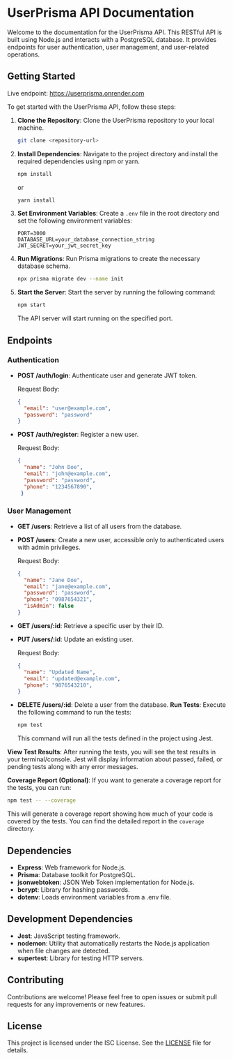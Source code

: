 # UserPrisma API Documentation

Welcome to the documentation for the UserPrisma API. This RESTful API is built using Node.js and interacts with a PostgreSQL database. It provides endpoints for user authentication, user management, and user-related operations.

## Getting Started
   Live endpoint: https://userprisma.onrender.com

To get started with the UserPrisma API, follow these steps:

1. **Clone the Repository**: Clone the UserPrisma repository to your local machine.

   ```bash
   git clone <repository-url>
   ```

2. **Install Dependencies**: Navigate to the project directory and install the required dependencies using npm or yarn.

   ```bash
   npm install
   ```

   or

   ```bash
   yarn install
   ```

3. **Set Environment Variables**: Create a `.env` file in the root directory and set the following environment variables:

   ```dotenv
   PORT=3000
   DATABASE_URL=your_database_connection_string
   JWT_SECRET=your_jwt_secret_key
   ```
   

4. **Run Migrations**: Run Prisma migrations to create the necessary database schema.

   ```bash
   npx prisma migrate dev --name init
   ```

5. **Start the Server**: Start the server by running the following command:

   ```bash
   npm start
   ```

   The API server will start running on the specified port.

## Endpoints

### Authentication

- **POST /auth/login**: Authenticate user and generate JWT token.

  Request Body:
  ```json
  {
    "email": "user@example.com",
    "password": "password"
  }
  ```

- **POST /auth/register**: Register a new user.

  Request Body:
  ```json
  {
    "name": "John Doe",
    "email": "john@example.com",
    "password": "password",
    "phone": "1234567890",
   }
  ```

### User Management

- **GET /users**: Retrieve a list of all users from the database.

- **POST /users**: Create a new user, accessible only to authenticated users with admin privileges.

  Request Body:
  ```json
  {
    "name": "Jane Doe",
    "email": "jane@example.com",
    "password": "password",
    "phone": "0987654321",
    "isAdmin": false
  }
  ```

- **GET /users/:id**: Retrieve a specific user by their ID.

- **PUT /users/:id**: Update an existing user.

  Request Body:
  ```json
  {
    "name": "Updated Name",
    "email": "updated@example.com",
    "phone": "9876543210",
  }
  ```

- **DELETE /users/:id**: Delete a user from the database.
**Run Tests**: Execute the following command to run the tests:

   ```bash
   npm test
   ```

   This command will run all the tests defined in the project using Jest.

 **View Test Results**: After running the tests, you will see the test results in your terminal/console. Jest will display information about passed, failed, or pending tests along with any error messages.

 **Coverage Report (Optional)**: If you want to generate a coverage report for the tests, you can run:

   ```bash
   npm test -- --coverage
   ```

   This will generate a coverage report showing how much of your code is covered by the tests. You can find the detailed report in the `coverage` directory.

## Dependencies

- **Express**: Web framework for Node.js.
- **Prisma**: Database toolkit for PostgreSQL.
- **jsonwebtoken**: JSON Web Token implementation for Node.js.
- **bcrypt**: Library for hashing passwords.
- **dotenv**: Loads environment variables from a .env file.

## Development Dependencies

- **Jest**: JavaScript testing framework.
- **nodemon**: Utility that automatically restarts the Node.js application when file changes are detected.
- **supertest**: Library for testing HTTP servers.

## Contributing

Contributions are welcome! Please feel free to open issues or submit pull requests for any improvements or new features.

## License

This project is licensed under the ISC License. See the [LICENSE](LICENSE) file for details.

